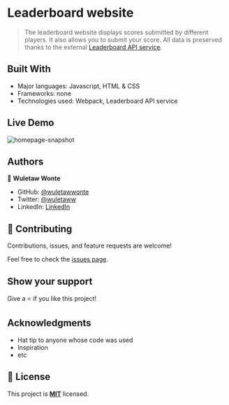 # Leaderboard website

> The leaderboard website displays scores submitted by different players. It also allows you to submit your score. All data is preserved thanks to the external [Leaderboard API service](https://www.notion.so/microverse/Leaderboard-API-service-24c0c3c116974ac49488d4eb0267ade3).

## Built With

- Major languages: Javascript, HTML & CSS
- Frameworks: none
- Technologies used: Webpack, Leaderboard API service

## Live Demo

![homepage-snapshot](https://user-images.githubusercontent.com/12524453/162288741-1277486d-fd01-424e-9545-04afdbe4bda1.png)


## Authors

👤 **Wuletaw Wonte**

- GitHub: [@wuletawwonte](https://github.com/wuletawwonte)
- Twitter: [@wuletaww](https://twitter.com/wuletaww)
- LinkedIn: [LinkedIn](https://linkedin.com/in/wuletaw-wonte)

## 🤝 Contributing

Contributions, issues, and feature requests are welcome!

Feel free to check the [issues page](../../issues/).

## Show your support

Give a ⭐️ if you like this project!

## Acknowledgments

- Hat tip to anyone whose code was used
- Inspiration
- etc

## 📝 License

This project is **[MIT](./LICENSE.md)** licensed.
